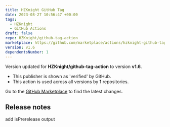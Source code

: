 ```yaml
---
title: HZKnight GitHub Tag
date: 2023-08-27 10:56:47 +00:00
tags:
  - HZKnight
  - GitHub Actions
draft: false
repo: HZKnight/github-tag-action
marketplace: https://github.com/marketplace/actions/hzknight-github-tag
version: v1.6
dependentsNumber: 1
---
```



Version updated for **HZKnight/github-tag-action** to version **v1.6**.
- This publisher is shown as 'verified' by GitHub.
- This action is used across all versions by **1** repositories.

Go to the [GitHub Marketplace](https://github.com/marketplace/actions/hzknight-github-tag) to find the latest changes.

## Release notes

add isPrerelease output
